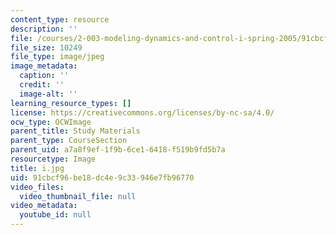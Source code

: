 ```yaml
---
content_type: resource
description: ''
file: /courses/2-003-modeling-dynamics-and-control-i-spring-2005/91cbcf96be18dc4e9c33946e7fb96770_i.jpg
file_size: 10249
file_type: image/jpeg
image_metadata:
  caption: ''
  credit: ''
  image-alt: ''
learning_resource_types: []
license: https://creativecommons.org/licenses/by-nc-sa/4.0/
ocw_type: OCWImage
parent_title: Study Materials
parent_type: CourseSection
parent_uid: a7a8f9ef-1f9b-6ce1-6418-f519b9fd5b7a
resourcetype: Image
title: i.jpg
uid: 91cbcf96-be18-dc4e-9c33-946e7fb96770
video_files:
  video_thumbnail_file: null
video_metadata:
  youtube_id: null
---
```

